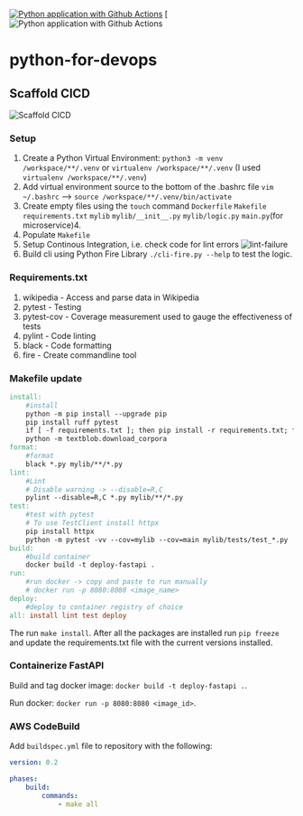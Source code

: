 [![Python application with Github Actions](https://github.com/brettsteph/python-for-devops/actions/workflows/devops.yml/badge.svg)](https://github.com/brettsteph/python-for-devops/actions/workflows/devops.yml)
[![Python application with Github Actions](https://codebuild.us-east-1.amazonaws.com/badges?uuid=eyJlbmNyeXB0ZWREYXRhIjoiRGI5eVo2NkZSbUpuY281aUxCYnJieVdJYTlXNllDVkVvUno4UUVoMmxrbkFoZnZSR0J6VFFnTXl2MEdFd0xpZlg3RS82eGErQTRGRENNTWFxTlRsd1prPSIsIml2UGFyYW1ldGVyU3BlYyI6Ik1LcmhVend2NmFiVys0VGMiLCJtYXRlcmlhbFNldFNlcmlhbCI6MX0%3D&branch=main)

# python-for-devops

<!-- ![Drawing-1 sketchpad](https://user-images.githubusercontent.com/3052677/226196359-77297233-de3c-40ac-9433-c4681825a16b.png) -->


## Scaffold CICD

![Scaffold CICD](https://user-images.githubusercontent.com/3052677/228578974-efa6633a-7495-41d6-b5ed-d0ec305fc0bd.png)


### Setup

1. Create a Python Virtual Environment: `python3 -m venv /workspace/**/.venv` or `virtualenv /workspace/**/.venv` (I used `virtualenv /workspace/**/.venv`)
2. Add virtual environment source to the bottom of the .bashrc file `vim ~/.bashrc` --> `source /workspace/**/.venv/bin/activate`
3. Create empty files using the `touch` command `Dockerfile` `Makefile` `requirements.txt` `mylib` `mylib/__init__.py` `mylib/logic.py` `main.py`(for microservice)4. 
4. Populate `Makefile`
5. Setup Continous Integration, i.e. check code for lint errors
![lint-failure](https://user-images.githubusercontent.com/3052677/227738996-8913c069-ceb6-49f3-9228-93f0ec2afb5e.png)
6. Build cli using Python Fire Library `./cli-fire.py --help` to test the logic.

### Requirements.txt

1. wikipedia - Access and parse data in Wikipedia
2. pytest - Testing
3. pytest-cov - Coverage measurement used to gauge the effectiveness of tests
4. pylint - Code linting
5. black - Code formatting
6. fire - Create commandline tool

### Makefile update
```makefile
install:
	#install
	python -m pip install --upgrade pip
	pip install ruff pytest
	if [ -f requirements.txt ]; then pip install -r requirements.txt; fi
	python -m textblob.download_corpora
format:
	#format
	black *.py mylib/**/*.py
lint:
	#Lint
	# Disable warning -> --disable=R,C
	pylint --disable=R,C *.py mylib/**/*.py
test:
	#test with pytest
	# To use TestClient install httpx
	pip install httpx
	python -m pytest -vv --cov=mylib --cov=main mylib/tests/test_*.py
build:
	#build container
	docker build -t deploy-fastapi .
run:
	#run docker -> copy and paste to run manually
	# docker run -p 8080:8080 <image_name>
deploy:
	#deploy to container registry of choice
all: install lint test deploy
```

The run `make install`. After all the packages are installed run `pip freeze` and update the requirements.txt file with the current versions installed.

### Containerize FastAPI

Build and tag docker image: `docker build -t deploy-fastapi .`.

Run docker: `docker run -p 8080:8080 <image_id>`.

### AWS CodeBuild

Add `buildspec.yml` file to repository with the following: 

```yaml
version: 0.2

phases:
	build:
		commands:
			- make all
```
